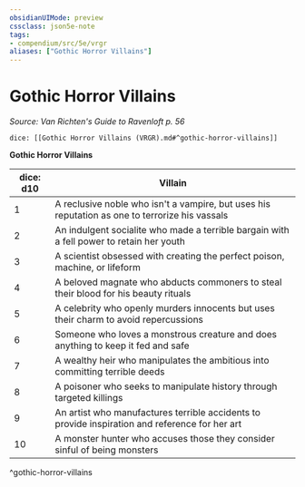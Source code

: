 ```yaml
---
obsidianUIMode: preview
cssclass: json5e-note
tags:
- compendium/src/5e/vrgr
aliases: ["Gothic Horror Villains"]
---
```

# Gothic Horror Villains
*Source: Van Richten's Guide to Ravenloft p. 56* 

`dice: [[Gothic Horror Villains (VRGR).md#^gothic-horror-villains]]`

**Gothic Horror Villains**

| dice: d10 | Villain |
|-----------|---------|
| 1 | A reclusive noble who isn't a vampire, but uses his reputation as one to terrorize his vassals |
| 2 | An indulgent socialite who made a terrible bargain with a fell power to retain her youth |
| 3 | A scientist obsessed with creating the perfect poison, machine, or lifeform |
| 4 | A beloved magnate who abducts commoners to steal their blood for his beauty rituals |
| 5 | A celebrity who openly murders innocents but uses their charm to avoid repercussions |
| 6 | Someone who loves a monstrous creature and does anything to keep it fed and safe |
| 7 | A wealthy heir who manipulates the ambitious into committing terrible deeds |
| 8 | A poisoner who seeks to manipulate history through targeted killings |
| 9 | An artist who manufactures terrible accidents to provide inspiration and reference for her art |
| 10 | A monster hunter who accuses those they consider sinful of being monsters |
^gothic-horror-villains